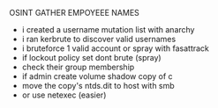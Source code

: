 
OSINT GATHER EMPOYEEE NAMES
- i created a username mutation list with anarchy
- i ran kerbrute to discover valid usernames
- i bruteforce 1 valid account or spray with fasattrack 
- if lockout policy set dont brute (spray)
- check their group membership
- if admin create volume shadow copy of c
- move the copy's ntds.dit to host with smb
- or use netexec (easier)